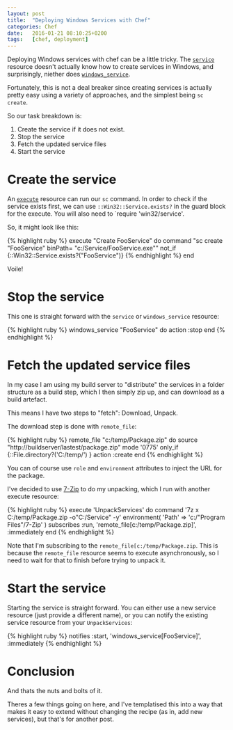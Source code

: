 ```yaml
---
layout:	post
title:	"Deploying Windows Services with Chef"
categories:	Chef 
date:	2016-01-21 08:10:25+0200
tags:	[chef, deployment]
---
```


Deploying Windows services with chef can be a little tricky. The [`service`](https://docs.chef.io/resource_service.html) resource doesn't actually know how to create services in Windows, and surprisingly, niether does [`windows_service`](https://docs.chef.io/resource_windows_service.html).

Fortunately, this is not a deal breaker since creating services is actually pretty easy using a variety of approaches, and the simplest being `sc create`.

So our task breakdown is:

1.  Create the service if it does not exist.
1.  Stop the service
1.  Fetch the updated service files
1.  Start the service

# Create the service

An [`execute`](https://docs.chef.io/execute.html) resource can run our `sc` command. In order to check if the service exists first, we can use `::Win32::Service.exists?` in the guard block for the execute. You will also need to `require 'win32/service'.

So, it might look like this:

{% highlight ruby %}
execute "Create FooService" do
    command "sc create \"FooService\" binPath= \"c:/Service/FooService.exe\""
    not_if {::Win32::Service.exists?("FooService")}
{% endhighlight %}
end

Voile!

# Stop the service

This one is straight forward with the `service` or `windows_service` resource:

{% highlight ruby %}
windows_service "FooService" do
    action :stop
end
{% endhighlight %}


# Fetch the updated service files

In my case I am using my build server to "distribute" the services in a folder structure as a build step, which I then simply zip up, and can download as a build artefact.

This means I have two steps to "fetch": Download, Unpack.

The download step is done with `remote_file`:

{% highlight ruby %}
remote_file "c:/temp/Package.zip" do
    source "http://buildserver/lastest/package.zip"
    mode '0775'
    only_if {::File.directory?('C:/temp/') }
    action :create
end
{% endhighlight %}

You can of course use `role` and `environment` attributes to inject the URL for the package.

I've decided to use [7-Zip](www.7-zip.org/download.html) to do my unpacking, which I run with another execute resource:
 
{% highlight ruby %}
execute 'UnpackServices' do
    command '7z x C:/temp/Package.zip -o"C:/Service" -y'
    environment(
        'Path' => 'c:/"Program Files"/7-Zip' 
    )
    subscribes :run, 'remote_file[c:/temp/Package.zip]', :immediately
end
{% endhighlight %}

Note that I'm subscribing to the `remote_file[c:/temp/Package.zip`. This is because the `remote_file` resource seems to execute asynchronously, so I need to wait for that to finish before trying to unpack it.

# Start the service

Starting the service is straight forward. You can either use a new service resource (just provide a different name), or you can notify the existing service resource from your `UnpackServices`:

{% highlight ruby %}
notifies :start, 'windows_service[FooService]', :immediately
{% endhighlight %}

# Conclusion

And thats the nuts and bolts of it.

Theres a few things going on here, and I've templatised this into a way that makes it easy to extend without changing the recipe (as in, add new services), but that's for another post.